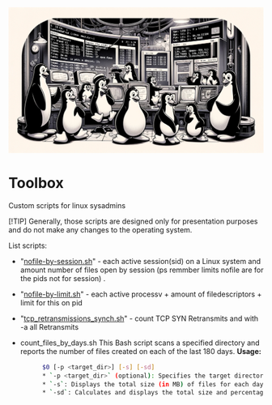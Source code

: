 ![Header](.mdfiles/Header.webp)



# Toolbox

Custom scripts for linux sysadmins 

[!TIP]
Generally, those scripts are designed only for presentation purposes and do not make any changes to the operating system.

List scripts: 
- "[nofile-by-session.sh](nofile-by-session.sh)" -  each active session(sid) on a Linux system and amount number of files open by session (ps remmber limits nofile are for the pids not for session) .
- "[nofile-by-limit.sh](nofile-by-limit.sh)" - each active processv + amount of filedescriptors + limit  for this on pid
- "[tcp_retransmissions_synch.sh](tcp_retransmissions_synch.sh)" - count TCP SYN Retransmits and with -a all Retransmits 

- count_files_by_days.sh This Bash script scans a specified directory and reports the number of files created on each of the last 180 days.
  **Usage:**
  ```bash
        $0 [-p <target_dir>] [-s] [-sd]
        * `-p <target_dir>` (optional): Specifies the target directory to scan. Defaults to " /home/webdocuments/1/99315/attachments".
        * `-s`: Displays the total size (in MB) of files for each day (requires `-sd`).
        * `-sd`: Calculates and displays the total size and percentage usage of the directory for each d  ay.
```
